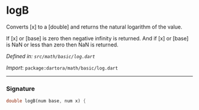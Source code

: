 # logB

Converts [x] to a [double] and returns the natural logarithm of the value.

If [x] or [base] is zero then negative infinity is returned.
And if [x] or [base] is NaN or less than zero then NaN is returned.

_Defined in: `src/math/basic/log.dart`_

_Import_: `package:dartora/math/basic/log.dart`


---


### Signature

```dart
double logB(num base, num x) {
```
